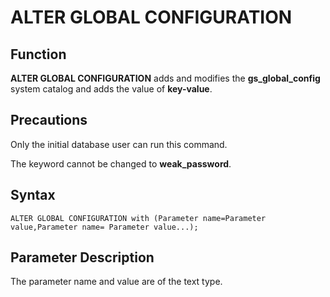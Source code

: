 # ALTER GLOBAL CONFIGURATION<a name="EN-US_TOPIC_0000001252227949"></a>

## Function<a name="en-us_topic_0283136791_en-us_topic_0237122191_en-us_topic_0059779163_s812131d8918641df9772c998b753f87e"></a>

**ALTER GLOBAL CONFIGURATION**  adds and modifies the  **gs\_global\_config**  system catalog and adds the value of  **key-value**.

## Precautions<a name="en-us_topic_0283136791_en-us_topic_0237122191_en-us_topic_0059779163_se3c9c9141f1b44ff9807883ea294625d"></a>

Only the initial database user can run this command.

The keyword cannot be changed to  **weak\_password**.

## Syntax<a name="en-us_topic_0283136791_en-us_topic_0237122191_en-us_topic_0059779163_s8d26aecdc3a24323a64f4df9f4df53f3"></a>

```
ALTER GLOBAL CONFIGURATION with (Parameter name=Parameter value,Parameter name= Parameter value...);
```

## Parameter Description<a name="en-us_topic_0283136791_en-us_topic_0237122191_en-us_topic_0059779163_s96f32bd65e9e46f4bf15eb3c1663af3a"></a>

The parameter name and value are of the text type.

